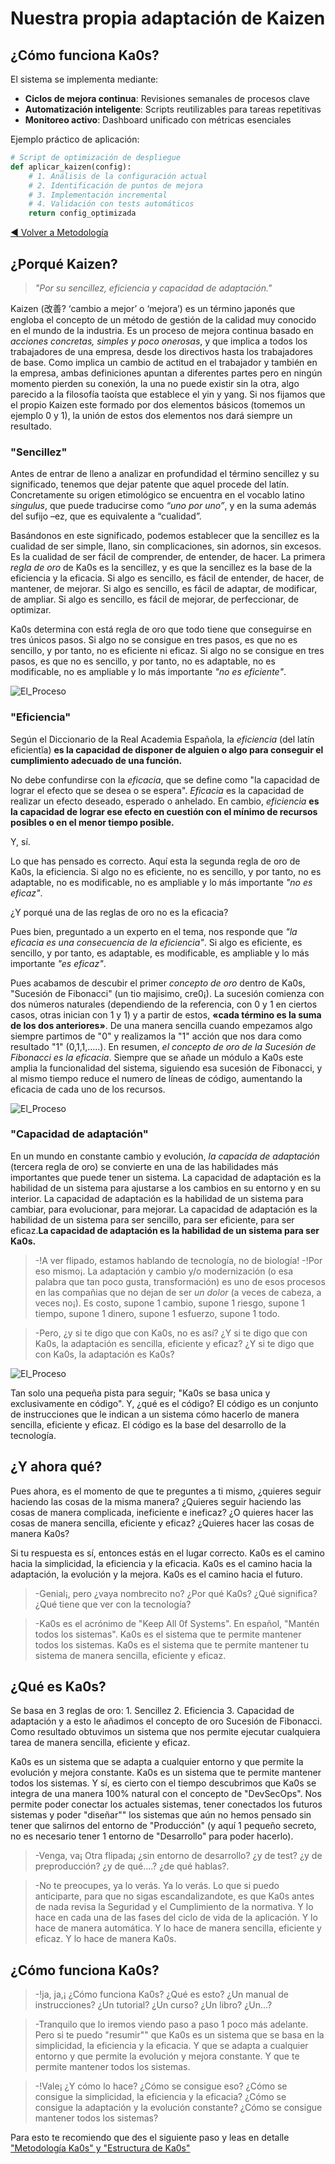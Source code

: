 # Nuestra propia adaptación de Kaizen

## ¿Cómo funciona Ka0s?

El sistema se implementa mediante:
- **Ciclos de mejora continua**: Revisiones semanales de procesos clave
- **Automatización inteligente**: Scripts reutilizables para tareas repetitivas
- **Monitoreo activo**: Dashboard unificado con métricas esenciales

Ejemplo práctico de aplicación:
```python
# Script de optimización de despliegue
def aplicar_kaizen(config):
    # 1. Análisis de la configuración actual
    # 2. Identificación de puntos de mejora
    # 3. Implementación incremental
    # 4. Validación con tests automáticos
    return config_optimizada
```

[◀ Volver a Metodología](/core/docs/ka0s/ka0s_metodologia.md)

## ¿Porqué Kaizen?

>*"Por su sencillez, eficiencia y capacidad de adaptación."*

Kaizen (改善? ‘cambio a mejor’ o ‘mejora’) es un término japonés que engloba el concepto de un método de gestión de la calidad muy conocido en el mundo de la industria. Es un proceso de mejora continua basado en *acciones concretas, simples y poco onerosas*, y que implica a todos los trabajadores de una empresa, desde los directivos hasta los trabajadores de base. Como implica un cambio de actitud en el trabajador y también en la empresa, ambas definiciones apuntan a diferentes partes pero en ningún momento pierden su conexión, la una no puede existir sin la otra, algo parecido a la filosofía taoísta que establece el yin y yang. Si nos fijamos que el propio Kaizen este formado por dos elementos básicos (tomemos un ejemplo 0 y 1), la unión de estos dos elementos nos dará siempre un resultado.

### "Sencillez"

Antes de entrar de lleno a analizar en profundidad el término sencillez y su significado, tenemos que dejar patente que aquel procede del latín. Concretamente su origen etimológico se encuentra en el vocablo latino *singulus*, que puede traducirse como *“uno por uno”*, y en la suma además del sufijo –ez, que es equivalente a “cualidad”.

Basándonos en este significado, podemos establecer que la sencillez es la cualidad de ser simple, llano, sin complicaciones, sin adornos, sin excesos. Es la cualidad de ser fácil de comprender, de entender, de hacer. La primera *regla de oro* de Ka0s es la sencillez, y es que la sencillez es la base de la eficiencia y la eficacia. Si algo es sencillo, es fácil de entender, de hacer, de mantener, de mejorar. Si algo es sencillo, es fácil de adaptar, de modificar, de ampliar. Si algo es sencillo, es fácil de mejorar, de perfeccionar, de optimizar.

Ka0s determina con está regla de oro que todo tiene que conseguirse en tres únicos pasos. Si algo no se consigue en tres pasos, es que no es sencillo, y por tanto, no es eficiente ni eficaz. Si algo no se consigue en tres pasos, es que no es sencillo, y por tanto, no es adaptable, no es modificable, no es ampliable y lo más importante *"no es eficiente"*.

![El_Proceso](/core/imgs/golden_rule.jpeg)

### "Eficiencia"

Según el Diccionario de la Real Academia Española, la *eficiencia* (del latín eficientĭa) **es la capacidad de disponer de alguien o algo para conseguir el cumplimiento adecuado de una función.**

No debe confundirse con la *eficacia*, que se define como "la capacidad de lograr el efecto que se desea o se espera". *Eficacia* es la capacidad de realizar un efecto deseado, esperado o anhelado. En cambio, *eficiencia* **es la capacidad de lograr ese efecto en cuestión con el mínimo de recursos posibles o en el menor tiempo posible.**

Y, sí.

Lo que has pensado es correcto. Aquí esta la segunda regla de oro de Ka0s, la eficiencia. Si algo no es eficiente, no es sencillo, y por tanto, no es adaptable, no es modificable, no es ampliable y lo más importante *"no es eficaz"*.

¿Y porqué una de las reglas de oro no es la eficacia?

Pues bien, preguntado a un experto en el tema, nos responde que *"la eficacia es una consecuencia de la eficiencia"*. Si algo es eficiente, es sencillo, y por tanto, es adaptable, es modificable, es ampliable y lo más importante *"es eficaz"*.

Pues acabamos de descubir el primer *concepto de oro* dentro de Ka0s, "Sucesión de Fibonacci" (un tio majisimo, cre0¡). La sucesión comienza con dos números naturales (dependiendo de la referencia, con 0 y 1 en ciertos casos, otras inician con 1 y 1) y a partir de estos, **«cada término es la suma de los dos anteriores»**. De una manera sencilla cuando empezamos algo siempre partimos de "0" y realizamos la "1" acción que nos dara como resultado "1" (0,1,1,.....). En resumen, *el concepto de oro de la Sucesión de Fibonacci es la eficacia*. Siempre que se añade un módulo a Ka0s este amplia la funcionalidad del sistema, siguiendo esa sucesión de Fibonacci, y al mismo tiempo reduce el numero de líneas de código, aumentando la eficacia de cada uno de los recursos.

![El_Proceso](/core/imgs/eficacia.jpeg)

### "Capacidad de adaptación"

En un mundo en constante cambio y evolución, *la capacida de adaptación* (tercera regla de oro) se convierte en una de las habilidades más importantes que puede tener un sistema. La capacidad de adaptación es la habilidad de un sistema para ajustarse a los cambios en su entorno y en su interior. La capacidad de adaptación es la habilidad de un sistema para cambiar, para evolucionar, para mejorar. La capacidad de adaptación es la habilidad de un sistema para ser sencillo, para ser eficiente, para ser eficaz.**La capacidad de adaptación es la habilidad de un sistema para ser Ka0s.**

>-!A ver flipado, estamos hablando de tecnología, no de biología!
>-!Por eso mismo¡. La adaptación y cambio y/o modernización (o esa palabra que tan poco gusta, transformación) es uno de esos procesos en las compañias que no dejan de ser *un dolor* (a veces de cabeza, a veces no¡). Es costo, supone 1 cambio, supone 1 riesgo, supone 1 tiempo, supone 1 dinero, supone 1 esfuerzo, supone 1 todo.

>-Pero, ¿y si te digo que con Ka0s, no es así? ¿Y si te digo que con Ka0s, la adaptación es sencilla, eficiente y eficaz? ¿Y si te digo que con Ka0s, la adaptación es Ka0s?

![El_Proceso](/core/imgs/adaptacion.png)

Tan solo una pequeña pista para seguir; "Ka0s se basa unica y exclusivamente en código". Y, ¿qué es el código? El código es un conjunto de instrucciones que le indican a un sistema cómo hacerlo de manera sencilla, eficiente y eficaz. El código es la base del desarrollo de la tecnología.

## ¿Y ahora qué?

Pues ahora, es el momento de que te preguntes a ti mismo, ¿quieres seguir haciendo las cosas de la misma manera? ¿Quieres seguir haciendo las cosas de manera complicada, ineficiente e ineficaz? ¿O quieres hacer las cosas de manera sencilla, eficiente y eficaz? ¿Quieres hacer las cosas de manera Ka0s?

Si tu respuesta es sí, entonces estás en el lugar correcto. Ka0s es el camino hacia la simplicidad, la eficiencia y la eficacia. Ka0s es el camino hacia la adaptación, la evolución y la mejora. Ka0s es el camino hacia el futuro.

>-Genial¡, pero ¿vaya nombrecito no? ¿Por qué Ka0s? ¿Qué significa? ¿Qué tiene que ver con la tecnología?

>-Ka0s es el acrónimo de "Keep All 0f Systems". En español, "Mantén todos los sistemas". Ka0s es el sistema que te permite mantener todos los sistemas. Ka0s es el sistema que te permite mantener tu sistema de manera sencilla, eficiente y eficaz.

## ¿Qué es Ka0s?

Se basa en 3 reglas de oro: 1. Sencillez 2. Eficiencia 3. Capacidad de adaptación y a esto le añadimos el concepto de oro Sucesión de Fibonacci. Como resultado obtuvimos un sistema que nos permite ejecutar cualquiera tarea de manera sencilla, eficiente y eficaz.

Ka0s es un sistema que se adapta a cualquier entorno y que permite la evolución y mejora constante. Ka0s es un sistema que te permite mantener todos los sistemas. Y sí, es cierto con el tiempo descubrimos que Ka0s se integra de una manera 100% natural con el concepto de "DevSecOps". Nos permite poder conectar los actuales sistemas, tener conectados los futuros sistemas y poder "diseñar"" los sistemas que aún no hemos pensado sin tener que salirnos del entorno de "Producción" (y aquí 1 pequeño secreto, no es necesario tener 1 entorno de "Desarrollo" para poder hacerlo).

>-Venga, va¡ Otra flipada¡ ¿sin entorno de desarrollo? ¿y de test? ¿y de preproducción? ¿y de qué....? ¿de qué hablas?.

>-No te preocupes, ya lo verás. Ya lo verás. Lo que si puedo anticiparte, para que no sigas escandalizandote, es que Ka0s antes de nada revisa la Seguridad y el Cumplimiento de la normativa. Y lo hace en cada una de las fases del ciclo de vida de la aplicación. Y lo hace de manera automática. Y lo hace de manera sencilla, eficiente y eficaz. Y lo hace de manera Ka0s.

## ¿Cómo funciona Ka0s?

>-!ja, ja,¡ ¿Cómo funciona Ka0s? ¿Qué es esto? ¿Un manual de instrucciones? ¿Un tutorial? ¿Un curso? ¿Un libro? ¿Un...?

>-Tranquilo que lo iremos viendo paso a paso 1 poco más adelante. Pero si te puedo "resumir"" que Ka0s es un sistema que se basa en la simplicidad, la eficiencia y la eficacia. Y que se adapta a cualquier entorno y que permite la evolución y mejora constante. Y que te permite mantener todos los sistemas.

>-!Vale¡ ¿Y cómo lo hace? ¿Cómo se consigue eso? ¿Cómo se consigue la simplicidad, la eficiencia y la eficacia? ¿Cómo se consigue la adaptación y la evolución constante? ¿Cómo se consigue mantener todos los sistemas?

Para esto te recomiendo que des el siguiente paso y leas en detalle ["Metodología Ka0s" y "Estructura de Ka0s"](/core/docs/ka0s/ka0s_metodologia.md)
